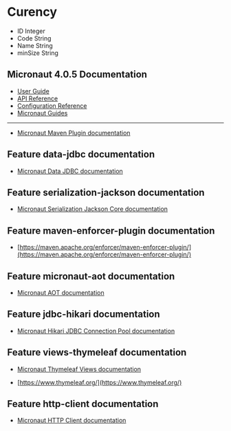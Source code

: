 # Curency
- ID Integer
- Code String
- Name String
- minSize String
























## Micronaut 4.0.5 Documentation

- [User Guide](https://docs.micronaut.io/4.0.5/guide/index.html)
- [API Reference](https://docs.micronaut.io/4.0.5/api/index.html)
- [Configuration Reference](https://docs.micronaut.io/4.0.5/guide/configurationreference.html)
- [Micronaut Guides](https://guides.micronaut.io/index.html)
---

- [Micronaut Maven Plugin documentation](https://micronaut-projects.github.io/micronaut-maven-plugin/latest/)
## Feature data-jdbc documentation

- [Micronaut Data JDBC documentation](https://micronaut-projects.github.io/micronaut-data/latest/guide/index.html#jdbc)


## Feature serialization-jackson documentation

- [Micronaut Serialization Jackson Core documentation](https://micronaut-projects.github.io/micronaut-serialization/latest/guide/)


## Feature maven-enforcer-plugin documentation

- [https://maven.apache.org/enforcer/maven-enforcer-plugin/](https://maven.apache.org/enforcer/maven-enforcer-plugin/)


## Feature micronaut-aot documentation

- [Micronaut AOT documentation](https://micronaut-projects.github.io/micronaut-aot/latest/guide/)


## Feature jdbc-hikari documentation

- [Micronaut Hikari JDBC Connection Pool documentation](https://micronaut-projects.github.io/micronaut-sql/latest/guide/index.html#jdbc)


## Feature views-thymeleaf documentation

- [Micronaut Thymeleaf Views documentation](https://micronaut-projects.github.io/micronaut-views/latest/guide/index.html#thymeleaf)

- [https://www.thymeleaf.org/](https://www.thymeleaf.org/)


## Feature http-client documentation

- [Micronaut HTTP Client documentation](https://docs.micronaut.io/latest/guide/index.html#nettyHttpClient)


